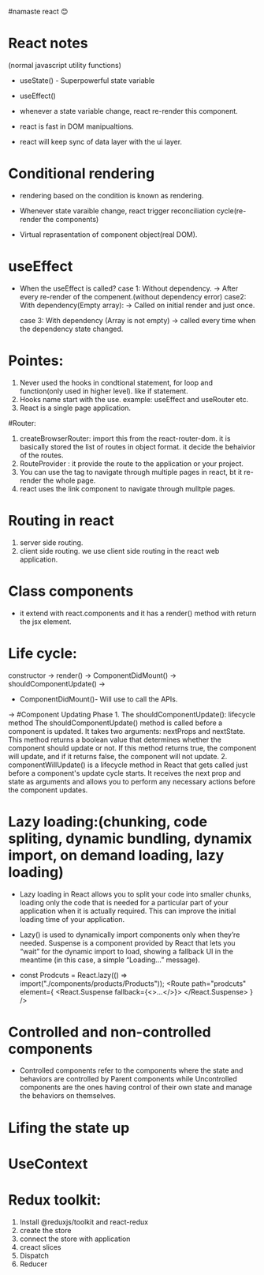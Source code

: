 #namaste react 😊

# React notes
(normal javascript utility functions)
- useState() - Superpowerful state variable
- useEffect()

- whenever a state variable change, react re-render this component.
- react is fast in DOM manipualtions.
- react will keep sync of data layer with the ui layer.

# Conditional rendering
- rendering based on the condition is known as rendering.

- Whenever state varaible change, react trigger reconciliation cycle(re-render the components)

- Virtual reprasentation of component object(real DOM).

# useEffect 
- When the useEffect is called?
    case 1: Without dependency.
        -> After every re-render of the compenent.(without dependency error)
    case2: With dependency(Empty array):
        -> Called on initial render and just once.

    case 3: With dependency (Array is not empty)
        -> called every time when the dependency state changed.



# Pointes:
1. Never used the hooks in condtional statement, for loop and function(only used in higher level). like if statement.
2. Hooks name start with the use. example: useEffect and useRouter etc.
3. React is a single page application.


#Router:
 1. createBrowserRouter: import this from the react-router-dom. it is basically stored the list of routes in object format. it decide the behaivior of the routes.
 2. RouteProvider : it provide the route to the application or your project.
 3. You can use the <a> tag to navigate through multiple pages in react, bt it re- render the whole page. 
4. react uses the link component to navigate through mulltple pages.

# Routing in react
1. server side routing.
2. client side routing.
    we use client side routing in the react web application.


# Class components
- it extend with react.components and it has a render() method with return the jsx element.

# Life cycle:
  constructor -> render() -> ComponentDidMount() -> shouldComponentUpdate() -> 

  - ComponentDidMount()- Will use to call the APIs.

  -> #Component Updating Phase
    1. The shouldComponentUpdate(): lifecycle method
    The shouldComponentUpdate()  method is called before a component is updated. It takes two arguments: nextProps and nextState. This method returns a boolean value that determines whether the component should update or not. If this method returns true, the component will update, and if it returns false, the component will not update.
    2. componentWillUpdate() is a lifecycle method in React that gets called just before a component's update cycle starts. It receives the next prop and state as arguments and allows you to perform any necessary actions before the component updates.

# Lazy loading:(chunking, code spliting, dynamic bundling, dynamix import, on demand loading, lazy loading)
- Lazy loading in React allows you to split your code into smaller chunks, loading only the code that is needed for a particular part of your application when it is actually required. This can improve the initial loading time of your application.

- Lazy() is used to dynamically import components only when they’re needed. Suspense is a component provided by React that lets you “wait” for the dynamic import to load, showing a fallback UI in the meantime (in this case, a simple “Loading…” message).

- const Prodcuts = React.lazy(() => import("./components/products/Products"));
      <Route
        path="prodcuts"
        element={
          <React.Suspense fallback={<>...</>}>
            <Prodcuts />
          </React.Suspense>
        }
      />


# Controlled and non-controlled components
 -  Controlled components refer to the components where the state and behaviors are controlled by Parent components while Uncontrolled components are the ones having control of their own state and manage the behaviors on themselves. 

# Lifing the state up

# UseContext 

# Redux toolkit:
  1. Install @reduxjs/toolkit and react-redux
  2. create the store 
  3. connect the store with application
  4. creact slices
  5. Dispatch
  6. Reducer





